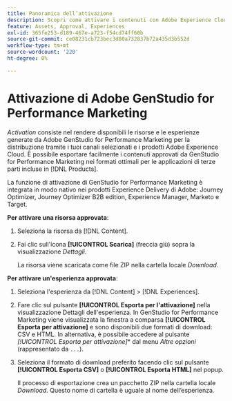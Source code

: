 ```yaml
---
title: Panoramica dell’attivazione
description: Scopri come attivare i contenuti con Adobe Experience Cloud e applicazioni di terze parti.
feature: Assets, Approval, Experiences
exl-id: 365fe253-d189-467e-a723-f54cd74ff60b
source-git-commit: ce08231cb723bec3d80a732837b72a435d3b552d
workflow-type: tm+mt
source-wordcount: '220'
ht-degree: 0%

---
```


# Attivazione di Adobe GenStudio for Performance Marketing

_Activation_ consiste nel rendere disponibili le risorse e le esperienze generate da Adobe GenStudio for Performance Marketing per la distribuzione tramite i tuoi canali selezionati e i prodotti Adobe Experience Cloud. È possibile esportare facilmente i contenuti approvati da GenStudio for Performance Marketing nei formati ottimali per le applicazioni di terze parti incluse in [!DNL Products].

La funzione di attivazione di GenStudio for Performance Marketing è integrata in modo nativo nei prodotti Experience Delivery di Adobe: Journey Optimizer, Journey Optimizer B2B edition, Experience Manager, Marketo e Target.

**Per attivare una risorsa approvata**:

1. Seleziona la risorsa da [!DNL Content].

1. Fai clic sull&#39;icona **[!UICONTROL Scarica]** (freccia giù) sopra la visualizzazione _Dettagli_.

   La risorsa viene scaricata come file ZIP nella cartella locale _Download_.

**Per attivare un&#39;esperienza approvata**:

1. Seleziona l&#39;esperienza da [!DNL Content] > [!DNL Experiences].

1. Fare clic sul pulsante **[!UICONTROL Esporta per l&#39;attivazione]** nella visualizzazione Dettagli dell&#39;esperienza. In GenStudio for Performance Marketing viene visualizzata la finestra a comparsa **[!UICONTROL Esporta per attivazione]** e sono disponibili due formati di download: CSV e HTML. In alternativa, è possibile accedere al pulsante *[!UICONTROL Esporta per attivazione]** dal menu _Altre opzioni_ (rappresentato da `...`).

1. Seleziona il formato di download preferito facendo clic sul pulsante **[!UICONTROL Esporta CSV]** o **[!UICONTROL Esporta HTML]** nel popup.

   Il processo di esportazione crea un pacchetto ZIP nella cartella locale _Download_. Questo nome di cartella è uguale al nome dell’esperienza.
